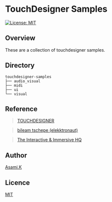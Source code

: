 # TouchDesigner Samples

[![License: MIT](https://img.shields.io/badge/License-MIT-yellow.svg)](https://opensource.org/licenses/MIT)

## Overview

These are a collection of touchdesigner samples.

<!-- ## Requirement -->

<!-- ## Usage -->

<!-- ## Features -->

## Directory

```
touchdesigner-samples
├── audio_visual
├── midi
├── ui
└── visual
```


## Reference

>[TOUCHDESIGNER](https://derivative.ca/)

>[bileam tschepe (elekktronaut)](https://www.youtube.com/@elekktronaut)

>[The Interactive & Immersive HQ](https://www.youtube.com/@TheInteractiveImmersiveHQ/playlists)


## Author

[Asami.K](https://asami.tokyo/)

## Licence

[MIT](https://opensource.org/licenses/MIT)
